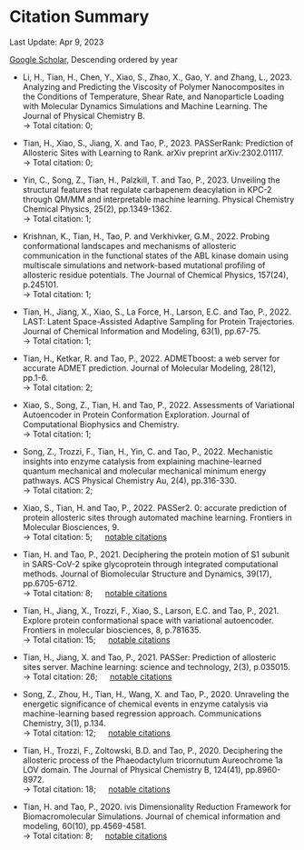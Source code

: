 # Citation Summary

Last Update: Apr 9, 2023

[Google Scholar](https://scholar.google.com/citations?user=X7ZR8J0AAAAJ), Descending ordered by year

- Li, H., Tian, H., Chen, Y., Xiao, S., Zhao, X., Gao, Y. and Zhang, L., 2023. Analyzing and Predicting the Viscosity of Polymer Nanocomposites in the Conditions of Temperature, Shear Rate, and Nanoparticle Loading with Molecular Dynamics Simulations and Machine Learning. The Journal of Physical Chemistry B. <br>
-> Total citation: 0;

- Tian, H., Xiao, S., Jiang, X. and Tao, P., 2023. PASSerRank: Prediction of Allosteric Sites with Learning to Rank. arXiv preprint arXiv:2302.01117. <br>
-> Total citation: 0;

- Yin, C., Song, Z., Tian, H., Palzkill, T. and Tao, P., 2023. Unveiling the structural features that regulate carbapenem deacylation in KPC-2 through QM/MM and interpretable machine learning. Physical Chemistry Chemical Physics, 25(2), pp.1349-1362. <br>
-> Total citation: 1;

- Krishnan, K., Tian, H., Tao, P. and Verkhivker, G.M., 2022. Probing conformational landscapes and mechanisms of allosteric communication in the functional states of the ABL kinase domain using multiscale simulations and network-based mutational profiling of allosteric residue potentials. The Journal of Chemical Physics, 157(24), p.245101. <br>
-> Total citation: 1;

- Tian, H., Jiang, X., Xiao, S., La Force, H., Larson, E.C. and Tao, P., 2022. LAST: Latent Space-Assisted Adaptive Sampling for Protein Trajectories. Journal of Chemical Information and Modeling, 63(1), pp.67-75. <br>
-> Total citation: 1;

- Tian, H., Ketkar, R. and Tao, P., 2022. ADMETboost: a web server for accurate ADMET prediction. Journal of Molecular Modeling, 28(12), pp.1-6. <br>
-> Total citation: 2;

- Xiao, S., Song, Z., Tian, H. and Tao, P., 2022. Assessments of Variational Autoencoder in Protein Conformation Exploration. Journal of Computational Biophysics and Chemistry. <br>
-> Total citation: 1;

- Song, Z., Trozzi, F., Tian, H., Yin, C. and Tao, P., 2022. Mechanistic insights into enzyme catalysis from explaining machine-learned quantum mechanical and molecular mechanical minimum energy pathways. ACS Physical Chemistry Au, 2(4), pp.316-330. <br>
-> Total citation: 2;

- Xiao, S., Tian, H. and Tao, P., 2022. PASSer2. 0: accurate prediction of protein allosteric sites through automated machine learning. Frontiers in Molecular Biosciences, 9. <br>
-> Total citation: 5; &emsp; [notable citations](details/passer2-frontier.md)

- Tian, H. and Tao, P., 2021. Deciphering the protein motion of S1 subunit in SARS-CoV-2 spike glycoprotein through integrated computational methods. Journal of Biomolecular Structure and Dynamics, 39(17), pp.6705-6712. <br>
-> Total citation: 8; &emsp; [notable citations](details/covid-jbsd.md)

- Tian, H., Jiang, X., Trozzi, F., Xiao, S., Larson, E.C. and Tao, P., 2021. Explore protein conformational space with variational autoencoder. Frontiers in molecular biosciences, 8, p.781635. <br>
-> Total citation: 15; &emsp; [notable citations](details/vae-frontier.md)

- Tian, H., Jiang, X. and Tao, P., 2021. PASSer: Prediction of allosteric sites server. Machine learning: science and technology, 2(3), p.035015. <br>
-> Total citation: 26; &emsp; [notable citations](details/passer-mlst.md)

- Song, Z., Zhou, H., Tian, H., Wang, X. and Tao, P., 2020. Unraveling the energetic significance of chemical events in enzyme catalysis via machine-learning based regression approach. Communications Chemistry, 3(1), p.134. <br>
-> Total citation: 12; &emsp; [notable citations](details/enzyme-comm.md)

- Tian, H., Trozzi, F., Zoltowski, B.D. and Tao, P., 2020. Deciphering the allosteric process of the Phaeodactylum tricornutum Aureochrome 1a LOV domain. The Journal of Physical Chemistry B, 124(41), pp.8960-8972. <br>
-> Total citation: 18; &emsp; [notable citations](details/ptau1a-jpcb.md)

- Tian, H. and Tao, P., 2020. ivis Dimensionality Reduction Framework for Biomacromolecular Simulations. Journal of chemical information and modeling, 60(10), pp.4569-4581. <br>
-> Total citation: 8; &emsp; [notable citations](details/ivis-jcim.md)

